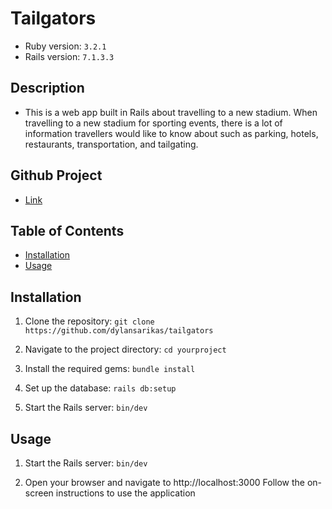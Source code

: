# Tailgators
- Ruby version: `3.2.1`
- Rails version: `7.1.3.3`

## Description
- This is a web app built in Rails about travelling to a new stadium.  When travelling to a new stadium for sporting events, there is a lot of information travellers would like to know about such as parking, hotels, restaurants, transportation, and tailgating.

## Github Project
- [Link](https://github.com/dylansarikas/tailgators)

## Table of Contents
- [Installation](#installation)
- [Usage](#usage)

## Installation

1. Clone the repository:
`git clone https://github.com/dylansarikas/tailgators`

2. Navigate to the project directory:
`cd yourproject`

3. Install the required gems:
`bundle install`

4. Set up the database:
`rails db:setup`

5. Start the Rails server:
`bin/dev`

## Usage

1. Start the Rails server:
`bin/dev`

2. Open your browser and navigate to http://localhost:3000
Follow the on-screen instructions to use the application
